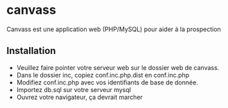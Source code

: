 canvass
=======

Canvass est une application web (PHP/MySQL) pour aider à la prospection

Installation
------------

- Veuillez faire pointer votre serveur web sur le dossier web de canvass.
- Dans le dossier inc, copiez conf.inc.php.dist en conf.inc.php
- Modifiez conf.inc.php avec vos identifiants de base de donnée.
- Importez db.sql sur votre serveur mysql
- Ouvrez votre navigateur, ça devrait marcher

